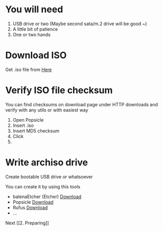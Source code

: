 # You will need
1. USB drive or two (Maybe second sata/m.2 drive will be good ~)
2. A little bit of patience
3. One or two hands

# Download ISO
Get .iso file from [Here](https://archlinux.org/download/)

# Verify ISO file checksum
You can find checksums on download page under HTTP downloads
and verify with any utils or with easiest way
1. Open Popsicle
2. Insert .iso
3. Insert MD5 checksum
4. Click
5. 

# Write archiso drive
Create bootable USB drive or whatsoever

You can create it by using this tools
- balenaEtcher (Etcher) [Download](https://www.balena.io/etcher/)
- Popsicle [Download](https://github.com/pop-os/popsicle/releases/)
- Rufus [Download](https://rufus.ie/)
- ...

Next
[[2. Preparing]]